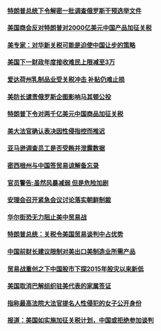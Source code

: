#### [特朗普总统下令解密一批调查俄罗斯干预选举文件](../pages/zg_yre_rvq/4576100.md) 

#### [美国商会反对特朗普对2000亿美元中国产品加征关税](../pages/zg_yre_rvq/4576094.md) 

#### [美专家：对华新关税可能是迫使中国让步的策略](../pages/zg_yre_rvq/4576070.md) 

#### [美国下一财政年度接收难民上限减至3万](../pages/zg_yre_rvq/4576049.md) 

#### [爱达荷州乳制品业受关税冲击 补贴仍难止损](../pages/zg_yre_rvq/4576038.md) 

#### [美防长谴责俄罗斯企图影响马其顿公投](../pages/zg_yre_rvq/4576014.md) 

#### [特朗普下令对两千亿美元中国商品加征关税](../pages/zg_yre_rvq/4575616.md) 

#### [美大法官确认表决因性侵指控而推迟](../pages/zg_yre_rvq/4575470.md) 

#### [亚马逊调查员工是否受贿并泄露数据 ](../pages/zg_yre_rvq/4575373.md) 

#### [密西根州与中国签贸易谅解备忘录](../pages/zg_yre_rvq/4575365.md) 

#### [官员警告:虽然风暴减弱 但是危险加剧](../pages/zg_yre_rvq/4575169.md) 

#### [安理会召开紧急会议讨论落实朝鲜制裁](../pages/zg_yre_rvq/4575006.md) 

#### [华尔街恐无力阻止美中贸易战](../pages/zg_yre_rvq/4574881.md) 

#### [特朗普总统：关税令美国贸易谈判中占优势](../pages/zg_yre_rvq/4574795.md) 

#### [中国前财长建议限制对美出口美制造业所需产品](../pages/zg_yre_rvq/4574616.md) 

#### [贸易战重创之下中国股市下探2015年股灾以来新低](../pages/zg_yre_rvq/4574577.md) 

#### [美国取消巴解组织驻美代表的家属签证](../pages/zg_yre_rvq/4574467.md) 

#### [指称最高法院大法官提名人性侵犯的女子公开身份](../pages/zg_yre_rvq/4574449.md) 

#### [报道：美国如实施加征关税计划，中国或拒绝参加谈判](../pages/zg_yre_rvq/4574437.md) 

